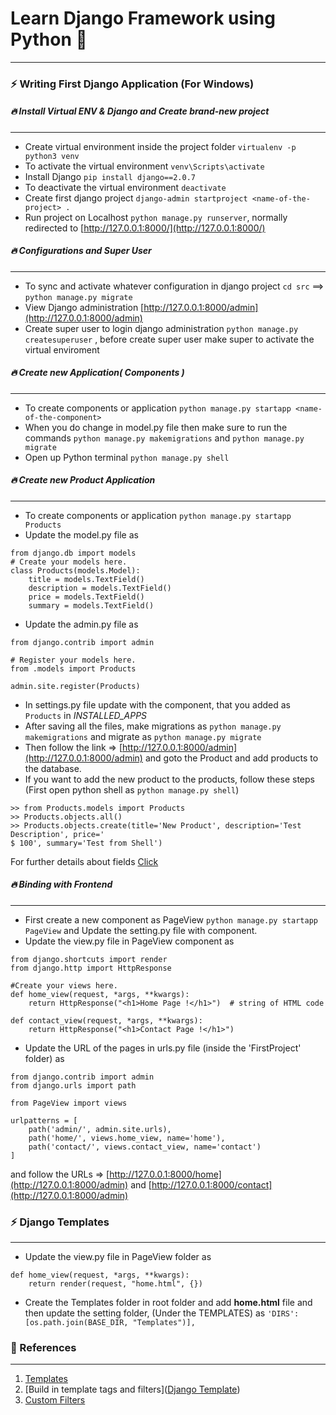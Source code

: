 # Learn Django Framework using Python 🚩

----

### ⚡ Writing First Django Application (For Windows)

##### 🔥 Install Virtual ENV & Django and Create brand-new project

----

* Create virtual environment inside the project folder `virtualenv -p python3 venv`
* To activate the virtual environment `venv\Scripts\activate`
* Install Django `pip install django==2.0.7`
* To deactivate the virtual environment `deactivate`
* Create first django project `django-admin startproject <name-of-the-project> .`
* Run project on Localhost `python manage.py runserver`, normally redirected to [http://127.0.0.1:8000/](http://127.0.0.1:8000/)

##### 🔥 Configurations and Super User

----

* To sync and activate whatever configuration in django project `cd src` ==> `python manage.py migrate`
* View Django administration [http://127.0.0.1:8000/admin](http://127.0.0.1:8000/admin)
* Create super user to login django administration `python manage.py createsuperuser` , before create super user make super to activate the virtual enviroment

##### 🔥 Create new Application( Components )

----

* To create components or application `python manage.py startapp <name-of-the-component>`
* When you do change in model.py file then make sure to run the commands `python manage.py makemigrations` and `python manage.py migrate`
* Open up Python terminal `python manage.py shell`

##### 🔥 Create new Product Application

----

* To create components or application `python manage.py startapp Products`
* Update the model.py file as
```
from django.db import models
# Create your models here.
class Products(models.Model):
    title = models.TextField()
    description = models.TextField()
    price = models.TextField()
    summary = models.TextField()    
```
* Update the admin.py file as
```
from django.contrib import admin

# Register your models here.
from .models import Products

admin.site.register(Products)
```
* In settings.py file update with the component, that you added as `Products` in _INSTALLED_APPS_
* After saving all the files, make migrations as `python manage.py makemigrations` and migrate as `python manage.py migrate`
* Then follow the link => [http://127.0.0.1:8000/admin](http://127.0.0.1:8000/admin) and goto the Product and add products to the database.
* If you want to add the new product to the products, follow these steps 
  (First open python shell as `python manage.py shell`)
```
>> from Products.models import Products
>> Products.objects.all()
>> Products.objects.create(title='New Product', description='Test Description', price='
$ 100', summary='Test from Shell')
```
 For further details about fields [Click](https://docs.djangoproject.com/en/3.1/ref/models/fields/)
 
##### 🔥 Binding with Frontend

----

* First create a new component as PageView `python manage.py startapp PageView` and Update the setting.py file with component.
* Update the view.py file in PageView component as
```
from django.shortcuts import render
from django.http import HttpResponse

#Create your views here.
def home_view(request, *args, **kwargs):
    return HttpResponse("<h1>Home Page !</h1>")  # string of HTML code

def contact_view(request, *args, **kwargs):
    return HttpResponse("<h1>Contact Page !</h1>")
```
* Update the URL of the pages in urls.py file (inside the 'FirstProject' folder) as
```
from django.contrib import admin
from django.urls import path

from PageView import views

urlpatterns = [
    path('admin/', admin.site.urls),
    path('home/', views.home_view, name='home'),
    path('contact/', views.contact_view, name='contact')
]
```
and follow the URLs => [http://127.0.0.1:8000/home](http://127.0.0.1:8000/admin) and [http://127.0.0.1:8000/contact](http://127.0.0.1:8000/admin)

### ⚡ Django Templates

----

* Update the view.py file in PageView folder as
```
def home_view(request, *args, **kwargs):
    return render(request, "home.html", {})
```
* Create the Templates folder in root folder and add **home.html** file and then update the setting folder,
  (Under the TEMPLATES) as `'DIRS': [os.path.join(BASE_DIR, "Templates")],`
  
### 📃 References

---

1. [Templates](https://docs.djangoproject.com/en/3.1/ref/templates/builtins/)
2. [Build in template tags and filters]([Django Template](https://docs.djangoproject.com/en/3.1/topics/templates/#:~:text=A%20Django%20template%20is%20a,interpreted%20by%20the%20template%20engine.&text=A%20template%20is%20rendered%20with,the%20context%2C%20and%20executes%20tags.))
3. [Custom Filters](https://docs.djangoproject.com/en/3.1/howto/custom-template-tags/)
[]()

